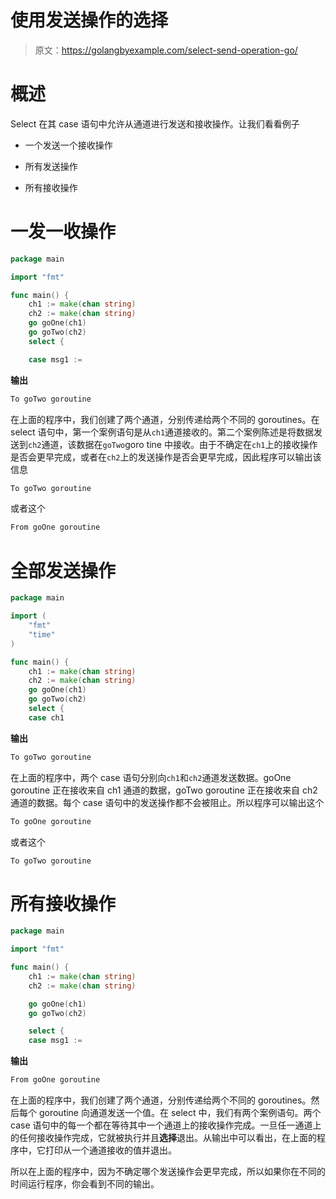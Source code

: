 # 使用发送操作的选择

> 原文：<https://golangbyexample.com/select-send-operation-go/>

# **概述**

Select 在其 case 语句中允许从通道进行发送和接收操作。让我们看看例子

*   一个发送一个接收操作

*   所有发送操作

*   所有接收操作

# **一发一收操作**

```go
package main

import "fmt"

func main() {
    ch1 := make(chan string)
    ch2 := make(chan string)
    go goOne(ch1)
    go goTwo(ch2)
    select {

    case msg1 := 
```

**输出**

```go
To goTwo goroutine
```

在上面的程序中，我们创建了两个通道，分别传递给两个不同的 goroutines。在 select 语句中，第一个案例语句是从`ch1`通道接收的。第二个案例陈述是将数据发送到`ch2`通道，该数据在`goTwo`goro tine 中接收。由于不确定在`ch1`上的接收操作是否会更早完成，或者在`ch2`上的发送操作是否会更早完成，因此程序可以输出该信息

```go
To goTwo goroutine
```

或者这个

```go
From goOne goroutine
```

# **全部发送操作**

```go
package main

import (
    "fmt"
    "time"
)

func main() {
    ch1 := make(chan string)
    ch2 := make(chan string)
    go goOne(ch1)
    go goTwo(ch2)
    select {
    case ch1 
```

**输出**

```go
To goTwo goroutine
```

在上面的程序中，两个 case 语句分别向`ch1`和`ch2`通道发送数据。goOne goroutine 正在接收来自 ch1 通道的数据，goTwo goroutine 正在接收来自 ch2 通道的数据。每个 case 语句中的发送操作都不会被阻止。所以程序可以输出这个

```go
To goOne goroutine
```

或者这个

```go
To goTwo goroutine
```

# **所有接收操作**

```go
package main

import "fmt"

func main() {
    ch1 := make(chan string)
    ch2 := make(chan string)

    go goOne(ch1)
    go goTwo(ch2)

    select {
    case msg1 := 
```

**输出**

```go
From goOne goroutine
```

在上面的程序中，我们创建了两个通道，分别传递给两个不同的 goroutines。然后每个 goroutine 向通道发送一个值。在 select 中，我们有两个案例语句。两个 case 语句中的每一个都在等待其中一个通道上的接收操作完成。一旦任一通道上的任何接收操作完成，它就被执行并且**选择**退出。从输出中可以看出，在上面的程序中，它打印从一个通道接收的值并退出。

所以在上面的程序中，因为不确定哪个发送操作会更早完成，所以如果你在不同的时间运行程序，你会看到不同的输出。